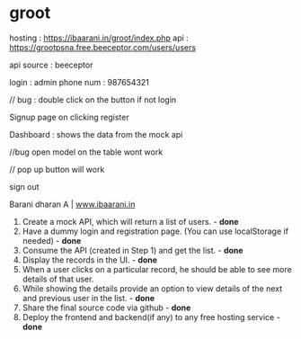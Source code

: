 # groot
hosting : https://ibaarani.in/groot/index.php
api : https://grootpsna.free.beeceptor.com/users/users

api source : beeceptor

login : admin 
phone num : 987654321

// bug : double click on the button if not login 

Signup page on clicking register 

Dashboard : shows the data from the mock api 


//bug open model on the table wont work 

// pop up button will work 

sign out 


Barani dharan A | www.ibaarani.in


1. Create a mock API, which will return a list of users. - **done**
2. Have a dummy login and registration page. (You can use localStorage if needed) - **done** 
3. Consume the API (created in Step 1) and get the list. - **done** 
4. Display the records in the UI. - **done** 
5. When a user clicks on a particular record, he should be able to see more details of that
user.
6. While showing the details provide an option to view details of the next and previous user
in the list. - **done** 
7. Share the final source code via github - **done**
8. Deploy the frontend and backend(if any) to any free hosting service - **done** 
